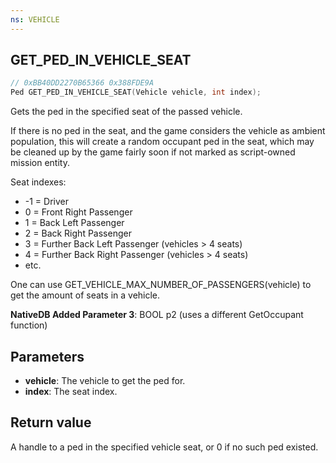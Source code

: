 ```yaml
---
ns: VEHICLE
---
```

## GET_PED_IN_VEHICLE_SEAT

```c
// 0xBB40DD2270B65366 0x388FDE9A
Ped GET_PED_IN_VEHICLE_SEAT(Vehicle vehicle, int index);
```

Gets the ped in the specified seat of the passed vehicle.

If there is no ped in the seat, and the game considers the vehicle as ambient population, this will create a random occupant ped in the seat, which may be cleaned up by the game fairly soon if not marked as script-owned mission entity.

Seat indexes:
* -1 = Driver
* 0 = Front Right Passenger
* 1 = Back Left Passenger
* 2 = Back Right Passenger
* 3 = Further Back Left Passenger (vehicles > 4 seats)
* 4 = Further Back Right Passenger (vehicles > 4 seats)
* etc.

One can use GET_VEHICLE_MAX_NUMBER_OF_PASSENGERS(vehicle) to get the amount of seats in a vehicle.

**NativeDB Added Parameter 3**: BOOL p2 (uses a different GetOccupant function)

## Parameters
* **vehicle**: The vehicle to get the ped for.
* **index**: The seat index.

## Return value
A handle to a ped in the specified vehicle seat, or 0 if no such ped existed.

